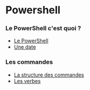 # Powershell


### Le PowerShell c'est quoi ? 
* [Le PowerShell](https://github.com/RonanF-lab/PowerShell/blob/main/Le%20PowerShell.md#le-powershell)
* [Une date](https://github.com/RonanF-lab/PowerShell/blob/main/Le%20PowerShell.md#une-date-%C3%A0-retenir)

### Les commandes
* [La structure des commandes](https://github.com/RonanF-lab/PowerShell/blob/main/La%20structure%20des%20commandes.md#la-structure-des-commandes)
* [Les verbes](https://github.com/RonanF-lab/PowerShell/blob/main/La%20structure%20des%20commandes.md#les-verbes)
